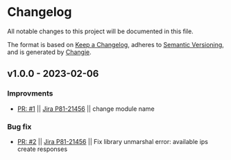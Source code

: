 # Changelog
All notable changes to this project will be documented in this file.

The format is based on [Keep a Changelog](https://keepachangelog.com/en/1.0.0/),
adheres to [Semantic Versioning](https://semver.org/spec/v2.0.0.html),
and is generated by [Changie](https://github.com/miniscruff/changie).

## v1.0.0 - 2023-02-06
### Improvments
* [PR: #1](https://github.com/perimeter-81/go-netbox/pull/1) || [Jira P81-21456](https://perimeter81.atlassian.net/browse/p81-21456) || change module name
### Bug fix
* [PR: #2](https://github.com/perimeter-81/go-netbox/pull/2) || [Jira P81-21456](https://perimeter81.atlassian.net/browse/p81-21456) || Fix library unmarshal error: available ips create responses